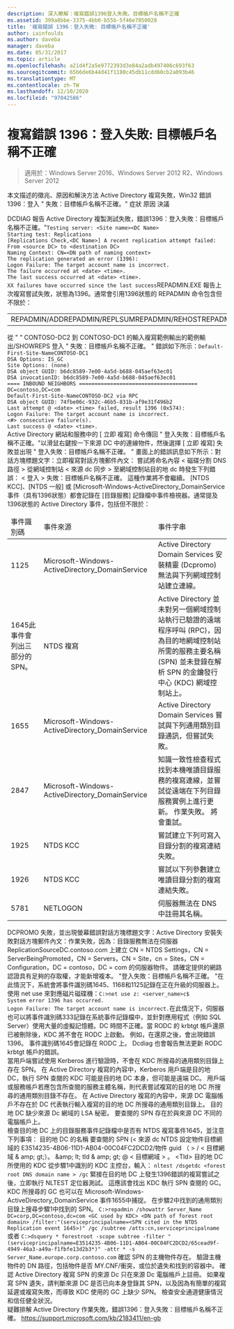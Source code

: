 ```yaml
---
description: 深入瞭解：複寫錯誤1396登入失敗。目標帳戶名稱不正確
ms.assetid: 399a8bbe-3375-4bb0-b55b-5f46e7050028
title: '複寫錯誤 1396：登入失敗: 目標帳戶名稱不正確'
author: iainfoulds
ms.author: daveba
manager: daveba
ms.date: 05/31/2017
ms.topic: article
ms.openlocfilehash: a21d4f2a5e9772393d3e84a2adb497406c693f63
ms.sourcegitcommit: 65b6de6b44d41f1180c45db11cdd60cb2a093b46
ms.translationtype: MT
ms.contentlocale: zh-TW
ms.lasthandoff: 12/10/2020
ms.locfileid: "97042586"
---
```

# <a name="replication-error-1396-logon-failure-the-target-account-name-is-incorrect"></a>複寫錯誤 1396：登入失敗: 目標帳戶名稱不正確

>適用於：Windows Server 2016、Windows Server 2012 R2、Windows Server 2012


<developerConceptualDocument xmlns="https://ddue.schemas.microsoft.com/authoring/2003/5" xmlns:xlink="https://www.w3.org/1999/xlink" xmlns:xsi="https://www.w3.org/2001/XMLSchema-instance" xsi:schemaLocation="https://ddue.schemas.microsoft.com/authoring/2003/5 http://clixdevr3.blob.core.windows.net/ddueschema/developer.xsd"> <introduction>
    <para>本文描述的徵兆、原因和解決方法 Active Directory 複寫失敗，Win32 錯誤1396：登入 &quot; 失敗：目標帳戶名稱不正確。&quot; </para>
    <list class="bullet"> <listItem>
        <para>
          <link xlink:href="d3a01966-74c9-4c49-ba11-354b9acf7519#BKMK_Symptoms">症狀</link>
        </para>
      </listItem> <listItem>
        <para>
          <link xlink:href="d3a01966-74c9-4c49-ba11-354b9acf7519#BKMK_Causes">原因</link>
        </para>
      </listItem> <listItem>
        <para>
          <link xlink:href="d3a01966-74c9-4c49-ba11-354b9acf7519#BKMK_Resolutions">決議</link>
        </para>
      </listItem>
    </list>
  </introduction>
  <section address="BKMK_Symptoms">
    <title>徵兆</title>
    <content>
      <para />
      <list class="ordered">
<listItem><para>DCDIAG 報告 Active Directory 複製測試失敗，錯誤1396：登入失敗：目標帳戶名稱不正確。&quot;</para><code>Testing server: &lt;Site name&gt;&lt;DC Name&gt;
Starting test: Replications
[Replications Check,&lt;DC Name&gt;] A recent replication attempt failed:
From &lt;source DC&gt; to &lt;destination DC&gt;
Naming Context: CN=&lt;DN path of naming context&gt;
<codeFeaturedElement>The replication generated an error (1396):
Logon Failure: The target account name is incorrect.</codeFeaturedElement>
The failure occurred at &lt;date&gt; &lt;time&gt;.
The last success occurred at &lt;date&gt; &lt;time&gt;.
XX failures have occurred since the last success</code></listItem><listItem><para>REPADMIN.EXE 報告上次複寫嘗試失敗，狀態為1396。</para><para>通常會引用1396狀態的 REPADMIN 命令包含但不限於：</para><table xmlns:caps="https://schemas.microsoft.com/build/caps/2013/11"><tbody><tr><TD><list class="bullet"><listItem><para>REPADMIN/ADD</para></listItem><listItem><para>REPADMIN/REPLSUM</para></listItem><listItem><para>REPADMIN/REHOST</para></listItem><listItem><para>REPADMIN/SHOWVECTOR/LATENCY</para></listItem></list></TD><TD><list class="bullet"><listItem><para>REPADMIN/SHOWREPS</para></listItem><listItem><para>REPADMIN/SHOWREPL</para></listItem><listItem><para>REPADMIN/SYNCALL</para></listItem></list></TD></tr></tbody></table><para>從 &quot; &quot; CONTOSO-DC2 到 CONTOSO-DC1 的輸入複寫範例輸出的範例輸出/SHOWREPS 登入 &quot; 失敗：目標帳戶名稱不正確。 &quot; 錯誤如下所示：</para><code>Default-First-Site-NameCONTOSO-DC1
DSA Options: IS_GC
Site Options: (none)
DSA object GUID: b6dc8589-7e00-4a5d-b688-045aef63ec01
DSA invocationID: b6dc8589-7e00-4a5d-b688-045aef63ec01
==== INBOUND NEIGHBORS ======================================
DC=contoso,DC=com
Default-First-Site-NameCONTOSO-DC2 via RPC
DSA object GUID: 74fbe06c-932c-46b5-831b-af9e31f496b2
Last attempt @ &lt;date&gt; &lt;time&gt; failed, <codeFeaturedElement>result 1396 (0x574):
Logon Failure: The target account name is incorrect.</codeFeaturedElement>
&lt;#&gt; consecutive failure(s).
Last success @ &lt;date&gt; &lt;time&gt;.
</code></listItem><listItem><para>Active Directory 網站和服務中的 [ <ui>立即</ui> 複寫] 命令傳回 &quot; 登入失敗：目標帳戶名稱不正確。&quot;</para><para>以滑鼠右鍵按一下來源 DC 中的連線物件，然後選擇 [ <ui>立即</ui> 複寫] 失敗並出現 &quot; 登入失敗：目標帳戶名稱不正確。 &quot; 畫面上的錯誤訊息如下所示：</para><para>對話方塊標題文字：</para><para>立即複寫</para><para>對話方塊郵件內文： </para><para>嘗試將命名內容 &lt; 磁碟分割 DNS 路徑 &gt; 從網域控制站 &lt; 來源 dc 同步 &gt; 至網域控制站目的地 dc 時發生下列錯誤： &lt; 登入 &gt; 失敗：目標帳戶名稱不正確。 這種作業將不會繼續。 </para></listItem><listItem><para>[NTDS KCC]、[NTDS 一般] 或 [Microsoft-Windows-ActiveDirectory_DomainService 事件（具有1396狀態）都會記錄在 [目錄服務] 記錄檔中事件檢視器。</para><para>通常提及1396狀態的 Active Directory 事件，包括但不限於：</para><table xmlns:caps="https://schemas.microsoft.com/build/caps/2013/11"><thead><tr><TD><para>事件識別碼</para></TD><TD><para>事件來源</para></TD><TD><para>事件字串</para></TD></tr></thead><tbody><tr><TD><para>1125</para></TD><TD><para>Microsoft-Windows-ActiveDirectory_DomainService</para></TD><TD><para>Active Directory Domain Services 安裝精靈 (Dcpromo) 無法與下列網域控制站建立連線。</para></TD></tr><tr><TD><para>1645</para><para>此事件會列出三部分的 SPN。</para></TD><TD><para>NTDS 複寫</para></TD><TD><para>Active Directory 並未對另一個網域控制站執行已驗證的遠端程序呼叫 (RPC)，因為目的地網域控制站所需的服務主要名稱 (SPN) 並未登錄在解析 SPN 的金鑰發行中心 (KDC) 網域控制站上。</para></TD></tr><tr><TD><para>1655</para></TD><TD><para>Microsoft-Windows-ActiveDirectory_DomainService</para></TD><TD><para>Active Directory Domain Services 嘗試與下列通用類別目錄通訊，但嘗試失敗。</para></TD></tr><tr><TD><para>2847</para></TD><TD><para>Microsoft-Windows-ActiveDirectory_DomainService</para></TD><TD><para>知識一致性檢查程式找到本機唯讀目錄服務的複寫連線，並嘗試從遠端在下列目錄服務實例上進行更新。 作業失敗。 將會重試。</para></TD></tr><tr><TD><para>1925</para></TD><TD><para>NTDS KCC</para></TD><TD><para>嘗試建立下列可寫入目錄分割的複寫連結失敗。</para></TD></tr><tr><TD><para>1926</para></TD><TD><para>NTDS KCC</para></TD><TD><para>嘗試以下列參數建立唯讀目錄分割的複寫連結失敗。</para></TD></tr><tr><TD><para>5781</para></TD><TD><para>NETLOGON</para></TD><TD><para> 伺服器無法在 DNS 中註冊其名稱。</para></TD></tr></tbody></table></listItem><listItem><para>DCPROMO 失敗，並出現螢幕錯誤</para><para>對話方塊標題文字：</para><para>Active Directory 安裝失敗</para><para>對話方塊郵件內文：</para><para>作業失敗，因為：目錄服務無法在伺服器 ReplicationSourceDC.contoso.com 上建立 CN = NTDS Settings，CN = ServerBeingPromoted，CN = Servers，CN = Site，cn = Sites，CN = Configuration，DC = contoso，DC = com 的伺服器物件。 </para><para>請確定提供的網路認證具有足夠的存取權，才能新增複本。 </para><para>
&quot;登入失敗：目標帳戶名稱不正確。 &quot;</para><para>在此情況下，系統會將事件識別碼1645、1168和1125記錄在正在升級的伺服器上。</para></listItem><listItem><para>使用 <embeddedLabel>net use 來</embeddedLabel>對應磁片磁碟機：</para><code>C:&gt;net use z: &lt;server_name&gt;c$
System error 1396 has occurred.
Logon Failure: The target account name is incorrect.</code><para>在此情況下，伺服器也可以將事件識別碼333記錄在系統事件記錄檔中，並針對應用程式（例如 SQL Server）使用大量的虛擬記憶體。</para></listItem><listItem><para>DC 時間不正確。</para></listItem><listItem><para>當 RODC 的 krbtgt 帳戶還原已被刪除後，KDC 將不會在 RODC 上啟動。 例如，在還原之後，會出現錯誤1396。 </para><para>
事件識別碼1645會記錄在 RODC 上。 </para><para>
Dcdiag 也會報告無法更新 RODC krbtgt 帳戶的錯誤。 </para></listItem>
</list>
    </content>
  </section>
  <section address="BKMK_Causes">
    <title>原因</title>
    <content>
      <para />
      <list class="ordered">
        <listItem>
          <para>當用戶端嘗試使用 Kerberos 進行驗證時，不會在 KDC 所搜尋的通用類別目錄上存在 SPN。</para>
          <para>在 Active Directory 複寫的內容中，Kerberos 用戶端是目的地 DC，執行 SPN 查閱的 KDC 可能是目的地 DC 本身，但可能是遠端 DC。</para>
        </listItem>
        <listItem>
          <para>用戶端或服務帳戶若應包含所查閱的服務主體名稱，則代表嘗試複寫的目的地 DC 所搜尋的通用類別目錄不存在。</para>
          <para>在 Active Directory 複寫的內容中，來源 DC 電腦帳戶不存在於 DC 代表執行輸入複寫的目的地 DC 所搜尋的通用類別目錄上。</para>
        </listItem>
        <listItem>
          <para>目的地 DC 缺少來源 Dc 網域的 LSA 秘密。</para>
        </listItem>
        <listItem>
          <para>要查閱的 SPN 存在於與來源 DC 不同的電腦帳戶上。</para>
        </listItem>
      </list>
    </content>
  </section>
  <section address="BKMK_Resolutions">
    <title>解決方式</title>
    <content>
      <list class="ordered">
        <listItem>
          <para>檢查目的地 DC 上的目錄服務事件記錄檔中是否有 NTDS 複寫事件1645，並注意下列事項：</para>
          <para>目的地 DC 的名稱</para>
          <para>要查閱的 SPN (&lt; 來源 dc NTDS 設定物件目標網域的 E3514235-4B06-11D1-AB04-00C04FC2DCD2/物件 guid （ &gt; / &lt; 目標網域 &amp; amp; gt;）。 &amp;amp; lt; tld &amp; amp; gt; @ &lt; 目標網域 &gt; 。 &lt;Tld&gt;</para>
          <para>目的地 DC 所使用的 KDC</para>
        </listItem>
        <listItem>
          <para>從步驟1中識別的 KDC 主控台，輸入： </para>
          <code>nltest /dsgetdc &lt;forest root DNS domain name &gt; /gc</code>
          <para>緊接在目的地 DC 上發生1396錯誤的複寫嘗試之後，立即執行 NLTEST 定位器測試。 </para>
          <para>這應該會找出 KDC 執行 SPN 查閱的 GC。 </para>
          <para>KDC 所搜尋的 GC 也可以在 Microsoft-Windows-ActiveDirectory_DomainService 事件1655中捕捉。</para>
        </listItem>
        <listItem>
          <para>在步驟2中找到的通用類別目錄上搜尋步驟1中找到的 SPN。</para>
          <code>C:&gt;repadmin /showattr Server_Name DC=corp,DC=contoso,dc=com &lt;GC used by KDC&gt; &lt;DN path of forest root domain&gt; /filter:&quot;(serviceprincipalname=&lt;SPN cited in the NTDS Replication event 1645&gt;)&quot; /gc /subtree /atts:cn,serviceprincipalname</code>
          <para>或者</para>
          <code>C:&gt;dsquery * forestroot -scope subtree -filter &quot;(serviceprincipalname=E3514235-4B06-11D1-AB04-00C04FC2DCD2/65cead9f-4949-46a3-a49a-f1fbfe13d2b3*)&quot; -attr * -s Server_Name.europe.corp.contoso.com</code>
          <para>確認 SPN 的主機物件存在。</para>
          <para>驗證主機物件的 DN 路徑，包括物件是否 MY.CNF/衝突，或位於遺失和找到的容器中。</para>
          <para>確認 Active Directory 複寫 SPN 的來源 Dc 只在來源 Dc 電腦帳戶上註冊。</para>
          <para>如果複寫 SPN 遺失，請判斷來源 DC 是否已向本身登錄其 SPN，以及因為有簡單的複寫延遲或複寫失敗，而導致 KDC 使用的 GC 上缺少 SPN。</para>
        </listItem>
        <listItem>
          <para>檢查安全通道健康情況和信任健全狀況。</para>
        </listItem>
      </list>
    </content>
  </section>
  <relatedTopics>
    <externalLink>
      <linkText>疑難排解 Active Directory 作業失敗，錯誤1396：登入失敗：目標帳戶名稱不正確。</linkText>
      <linkUri><a href="https://support.microsoft.com/kb/2183411/en-gb" data-raw-source="https://support.microsoft.com/kb/2183411/en-gb">https://support.microsoft.com/kb/2183411/en-gb</a></linkUri>
    </externalLink>
  </relatedTopics>
</developerConceptualDocument>


